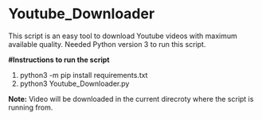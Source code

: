 # Youtube_Downloader
This script is an easy tool to download Youtube videos with maximum available quality. Needed Python version 3 to run this script.

**#Instructions to run the script**
1. python3 -m pip install requirements.txt
2. python3 Youtube_Downloader.py

**Note:** Video will be downloaded in the current direcroty where the script is running from.
